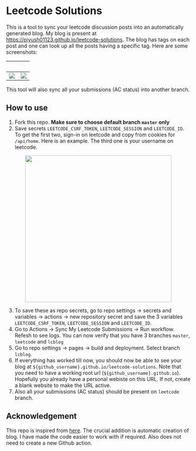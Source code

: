# Leetcode Solutions
This is a tool to sync your leetcode discussion posts into an automatically generated blog. My blog is present at https://piyush01123.github.io/leetcode-solutions. The blog has tags on each post and one can look up all the posts having a specific tag. Here are some screenshots:



&nbsp;             |  &nbsp;
:-------------------------:|:-------------------------:
![](https://user-images.githubusercontent.com/19518507/221756743-eb4b608a-1fdd-4f5a-ba5b-d36bcf1e31a5.png)  |  ![](https://user-images.githubusercontent.com/19518507/221755658-54cb99d2-1679-40df-bb57-f593ed7e249a.png)

This tool will also sync all your submissions (AC status) into another branch.

## How to use
1. Fork this repo. **Make sure to choose default branch `master` only**
2. Save secrets `LEETCODE_CSRF_TOKEN`, `LEETCODE_SESSION` and `LEETCODE_ID`. To get the first two, sign-in on leetcode and copy from cookies for `/api/home`. Here is an example. The third one is your username on leetcode.
<p align="center">
<img src="https://user-images.githubusercontent.com/19518507/219264006-bc0fe23f-ccf0-4c24-9519-1ce3754b8ed4.png" height="400">
</p>

3. To save these as repo secrets, go to repo settings -> secrets and variables -> actions -> new repository secret and save the 3 variables `LEETCODE_CSRF_TOKEN`, `LEETCODE_SESSION` and `LEETCODE_ID`.
4. Go to Actions -> Sync My Leetcode Submissions -> Run workflow. Refesh to see logs. You can now verify that you have 3 branches `master`, `leetcode` and `lcblog`
5. Go to repo settings -> pages -> build and deployment. Select branch `lcblog`.
6. If everything has worked till now, you should now be able to see your blog at `${github_username}.github.io/leetcode-solutions`. Note that you need to have a working root url (`${github_username}.github.io`). Hopefully you already have a personal webiste on this URL. If not, create a blank website to make the URL active.
7. Also all your submissions (AC status) should be present on `leetcode` branch.

## Acknowledgement
This repo is inspired from [here](https://github.com/joshcai/leetcode-sync). The crucial addition is automatic creation of blog. I have made the code easier to work with if required. Also does not need to create a new Github action.
